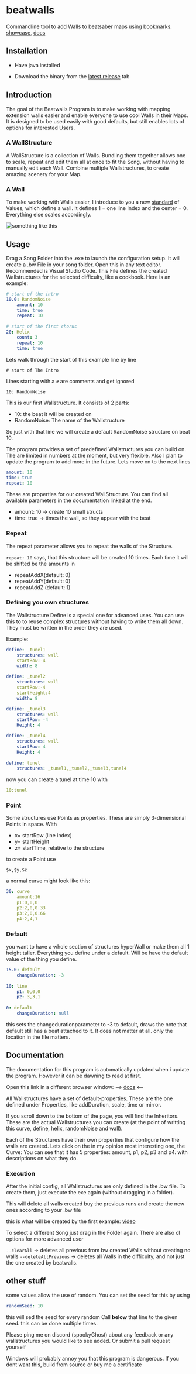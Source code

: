 # beatwalls

Commandline tool to add Walls to beatsaber maps using bookmarks. [showcase](https://streamable.com/felde),
 [docs](https://spookygh0st.github.io/beatwalls/structure/-wall-structure/index.html)

## Installation

- Have java installed

- Download the binary from the [latest release](https://github.com/spookyGh0st/beatwalls/releases) tab

## Introduction

The goal of the Beatwalls Program is to make working with mapping extension walls easier and enable everyone to use cool Walls in their Maps. It is designed to be used easily with good defaults, but still enables lots of options for interested Users.

### A WallStructure 

A WallStructure is a collection of Walls. Bundling them together allows one to scale, repeat and edit them all at once to fit the Song, without having to manually edit each Wall. Combine multiple Wallstructures, to create amazing scenery for your Map.


### A Wall

To make working with Walls easier, I introduce to you a new [standard](https://xkcd.com/927) of Values, which define a wall. It defines 1 = one line Index and the center = 0. Everything else scales accordingly.

![something like this](https://i.imgur.com/Uz7aIDg.png=100x100 )

## Usage

Drag a Song Folder into the .exe to launch the configuration setup. 
It will create a .bw File in your song folder. Open this in any text editor. Recommended is Visual Studio Code.
This File defines the created Wallstructures for the selected difficulty, like a cookbook. Here is an example:

```yaml
# start of the intro
10.0: RandomNoise
    amount: 10
    time: true
    repeat: 10
    
# start of the first chorus
20: Helix
    count: 3
    repeat: 10
    time: true
```

Lets walk through the start of this example line by line

```# start of The Intro```

Lines starting with a `#` are comments and get ignored

```10: RandomNoise```

This is our first Wallstructure. It consists of 2 parts:
- 10: the beat it will be created on
- RandomNoise: The name of the Wallstructure

So just with that line we will create a default RandomNoise structure on beat 10.

The program provides a set of predefined Wallstructures you can build on. The are limited in numbers at the moment, but very flexible. Also I plan to update the program to add more in the future. Lets move on to the next lines

```yaml
amount: 10
time: true
repeat: 10
```

These are properties for our created WallStructure. You can find all available parameters in the documentation linked at the end.

- amount: 10 -> create 10 small structs
- time: true -> times the wall, so they appear with the beat

### Repeat

The repeat parameter allows you to repeat the walls of the Structure. 

`repeat: 10` says, that this structure will be created 10 times.
Each time it will be shifted be the amounts in 

- repeatAddX(default: 0)
- repeatAddY(default: 0) 
- repeatAddZ (default: 1)

### Defining you own structures

The Wallstructure Define is a special one for advanced uses. You can use this to to reuse complex structures without having to write them all down. They must be written in the order they are used.

Example:
```yaml
define: _tunel1
    structures: wall
    startRow:-4
    width: 8

define: _tunel2
    structures: wall
    startRow:-4
    startHeight:4
    width: 8

define: _tunel3
    structures: wall
    startRow: -4
    Height: 4

define: _tunel4
    structures: wall
    startRow: 4
    Height: 4
    
define: tunel
    structures: _tunel1,_tunel2,_tunel3,tunel4
```
now you can create a tunel at time 10 with
```yaml
10:tunel
```




### Point

Some structures use Points as properties. These are simply 3-dimensional Points in space. With

- x= startRow (line index)
- y= startHeight 
- z= startTime, relative to the structure

to create a Point use

```$x,$y,$z```

a normal curve might look like this:

```yaml
30: curve
    amount:16
    p1:0,0,0
    p2:2,0,0.33
    p3:2,0,0.66
    p4:2,4,1
```

### Default

you want to have a whole section of structures hyperWall or make them all 1 height taller.
Everything you define under a default. Will be have the default value of the thing you define.

````yaml
15.0: default 
    changeDuration: -3
    
10: line  
    p1: 0,0,0
    p2: 3,3,1
    
0: default 
    changeDuration: null
````

this sets the changedurationparameter to -3 to default, draws the
note that default still has a beat attached to it. It does not matter at all. only the location in the file matters.

## Documentation

The documentation for this program is automatically updated when i update the program. However it can be dawning to read at first. 

Open this link in a different browser window:
--> [docs](https://spookygh0st.github.io/beatwalls/structure/-wall-structure/index.html) <--

All Wallstructures have a set of default-properties. These are the one defined under Properties, like addDuration, scale, time or mirror.

If you scroll down to the bottom of the page, you will find the Inheritors. These are the actual Wallstructures you can create (at the point of writting this curve, define, helix, randomNoise and wall).

Each of the Structures have their own properties that configure how the walls are created. Lets click on the in my opinion most interesting one, the Curve:
You can see that it has 5 properties: amount, p1, p2, p3 and p4. with descriptions on what they do.

### Execution

After the initial config, all Wallstructures are only defined in the .bw file. To create them, just execute the exe again (without dragging in a folder).

This will delete all walls created buy the previous runs and create the new ones according to your .bw file

this is what will be created by the first example: [video](https://streamable.com/s/md58n)

To select a different Song just drag in the Folder again.
There are also cl options for more advanced user

``--clearAll`` -> deletes all previous from bw created Walls without creating no walls
``--deleteAllPrevious`` ->  deletes all Walls in the difficulty, and not just the one created by beatwalls.

## other stuff

some values allow the use of random. You can set the seed for this by using 
```yaml
randomSeed: 10
```
this will sed the seed for every random Call **below** that line to the given seed. 
this can be done multiple times.

Please ping me on discord (spookyGhost) about any feedback or any wallstructures you would like to see added. Or submit a pull request yourself

Windows will probably annoy you that this program is dangerous. If you dont want this, build from source or buy me a certificate
